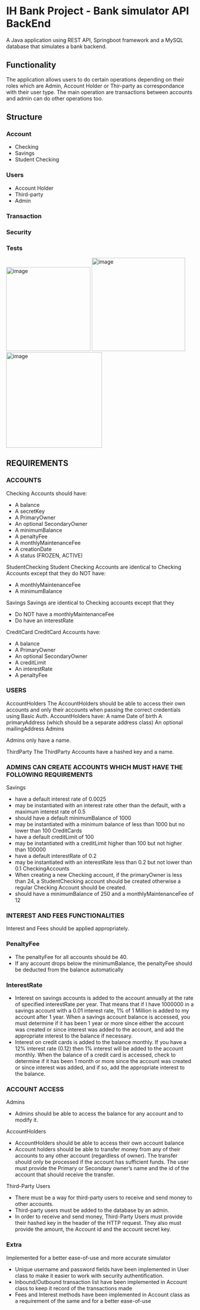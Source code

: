 # IH Bank Project - Bank simulator API BackEnd

A Java application using REST API, Springboot framework and a MySQL database that simulates a bank backend.

## Functionality
The application allows users to do certain operations depending on their roles which are Admin, Account Holder or Thir-party as correspondance with their user type. The main operation are transactions between accounts and admin can do other operations too.

## Structure

### Account
* Checking
* Savings
* Student Checking

### Users
* Account Holder
* Third-party
* Admin

### Transaction

### Security

### Tests

<img width="226" alt="image" src="https://user-images.githubusercontent.com/16917316/207006509-19c1a130-7c5c-4e0c-9fcc-824173bd8f85.png">
<img width="251" alt="image" src="https://user-images.githubusercontent.com/16917316/207006633-a8b7c776-955c-46d0-99d6-5e4a4bc92095.png">
<img width="257" alt="image" src="https://user-images.githubusercontent.com/16917316/207006983-59e65fd8-3500-4d42-9966-44bc7ffc808b.png">

## REQUIREMENTS

### ACCOUNTS
Checking Accounts should have:
* A balance
* A secretKey
* A PrimaryOwner
* An optional SecondaryOwner
* A minimumBalance
* A penaltyFee
* A monthlyMaintenanceFee
* A creationDate
* A status (FROZEN, ACTIVE)

StudentChecking
Student Checking Accounts are identical to Checking Accounts except that they do NOT have:
* A monthlyMaintenanceFee
* A minimumBalance

Savings
Savings are identical to Checking accounts except that they
* Do NOT have a monthlyMaintenanceFee
* Do have an interestRate

CreditCard
CreditCard Accounts have:
* A balance
* A PrimaryOwner
* An optional SecondaryOwner
* A creditLimit
* An interestRate
* A penaltyFee

### USERS

AccountHolders
The AccountHolders should be able to access their own accounts and only their accounts when passing the correct credentials using Basic Auth. AccountHolders have:
A name
Date of birth
A primaryAddress (which should be a separate address class)
An optional mailingAddress
Admins

Admins only have a name.

ThirdParty
The ThirdParty Accounts have a hashed key and a name.

### ADMINS CAN CREATE ACCOUNTS WHICH MUST HAVE THE FOLLOWING REQUIREMENTS
Savings
* have a default interest rate of 0.0025
* may be instantiated with an interest rate other than the default, with a maximum interest rate of 0.5
* should have a default minimumBalance of 1000
* may be instantiated with a minimum balance of less than 1000 but no lower than 100
CreditCards
* have a default creditLimit of 100
* may be instantiated with a creditLimit higher than 100 but not higher than 100000
* have a default interestRate of 0.2
* may be instantiated with an interestRate less than 0.2 but not lower than 0.1
CheckingAccounts
* When creating a new Checking account, if the primaryOwner is less than 24, a StudentChecking account should be created otherwise a regular Checking Account should be created.
* should have a minimumBalance of 250 and a monthlyMaintenanceFee of 12

### INTEREST AND FEES FUNCTIONALITIES
Interest and Fees should be applied appropriately.

### PenaltyFee
* The penaltyFee for all accounts should be 40.
* If any account drops below the minimumBalance, the penaltyFee should be deducted from the balance automatically

### InterestRate
* Interest on savings accounts is added to the account annually at the rate of specified interestRate per year. That means that if I have 1000000 in a savings account with a 0.01 interest rate, 1% of 1 Million is added to my account after 1 year. When a savings account balance is accessed, you must determine if it has been 1 year or more since either the account was created or since interest was added to the account, and add the appropriate interest to the balance if necessary.
* Interest on credit cards is added to the balance monthly. If you have a 12% interest rate (0.12) then 1% interest will be added to the account monthly. When the balance of a credit card is accessed, check to determine if it has been 1 month or more since the account was created or since interest was added, and if so, add the appropriate interest to the balance.

### ACCOUNT ACCESS
Admins
* Admins should be able to access the balance for any account and to modify it.

AccountHolders
* AccountHolders should be able to access their own account balance
* Account holders should be able to transfer money from any of their accounts to any other account (regardless of owner). The transfer should only be processed if the account has sufficient funds. The user must provide the Primary or Secondary owner’s name and the id of the account that should receive the transfer.

Third-Party Users
* There must be a way for third-party users to receive and send money to other accounts.
* Third-party users must be added to the database by an admin.
* In order to receive and send money, Third-Party Users must provide their hashed key in the header of the HTTP request. They also must provide the amount, the Account id and the account secret key.

### Extra
Implemented for a better ease-of-use and more accurate simulator

* Unique username and password fields have been implemented in User class to make it easier to work with security authentification.
* Inbound/Outbound transaction list have been implemented in Account class to keep it record of the transactions made
* Fees and Interest methods have been implemented in Account class as a requirement of the same and for a better ease-of-use



